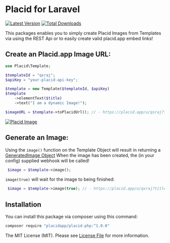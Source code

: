 # Placid for Laravel
[![Latest Version](https://img.shields.io/github/release/placidapp/placid-php.svg?style=flat-square)](https://github.com/placidapp/placid-php/releases)
[![Total Downloads](https://img.shields.io/packagist/dt/placidapp/placid-php.svg?style=flat-square)](https://packagist.org/packages/placidapp/placid-php)

This packages enables you to simply create Placid Images from Templates via using the REST Api or to easily create valid placid.app embed links!

## Create an Placid.app Image URL:
```php
use Placid\Template;

$templateId = "qsraj";
$apiKey = "your-placid-api-key";

$template = new Template($templateId, $apiKey)
$template
    ->elementText($title)
    ->text("I am a dynamic Image!");

$imageURL = $template->toPlacidUrl(); // - https://placid.app/u/qsraj?title=I%20am%20a%20dynamic%20Image%21

```
[![Placid Image](https://placid.app/u/qsraj?title=I%20am%20a%20dynamic%20Image%21)](https://placid.app/u/qsraj?title=I%20am%20a%20dynamic%20Image%21)


## Generate an Image:

Using the `image()` function on the  Template Object will result in returning a [GeneratedImage Object](https://github.com/placidapp/placid-php/blob/master/src/GeneratedImage.php)
When the image has been created, the (in your config) supplied webhook will be called!

```php
 $image = $template->image();
```

`image(true)` will wait for the image to being finished: 
```php
 $image = $template->image(true); // - https://placid.app/u/qsraj?title=I%20am%20a%20dynamic%20Image%21
```


## Installation

You can install this package via composer using this command:

```bash
composer require "placidapp/placid-php:^1.0.0"
```


The MIT License (MIT). Please see [License File](LICENSE.md) for more information.
